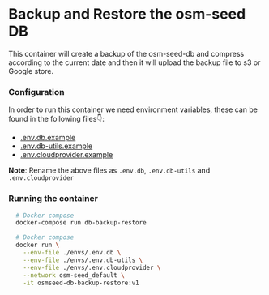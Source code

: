 # Backup and Restore the osm-seed DB

This container will create a backup of the osm-seed-db and compress according to the current date and then it will upload the backup file to s3 or Google store.


### Configuration

In order to run this container we need environment variables, these can be found in the following files👇:

- [.env.db.example](./../../envs/.env.db.example)
- [.env.db-utils.example](./../../envs/.env.db-utils.example)
- [.env.cloudprovider.example](./../../envs/.env.cloudprovider.example)

**Note**: Rename the above files as `.env.db`, `.env.db-utils` and `.env.cloudprovider`

### Running the container

```sh
  # Docker compose
  docker-compose run db-backup-restore

  # Docker compose
  docker run \
    --env-file ./envs/.env.db \
    --env-file ./envs/.env.db-utils \
    --env-file ./envs/.env.cloudprovider \
    --network osm-seed_default \
    -it osmseed-db-backup-restore:v1 
```

